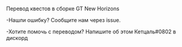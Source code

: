 Перевод квестов в сборке GT New Horizons

-Нашли ошибку? Сообщите нам через issue.

-Хотите помочь с переводом? Напишите об этом Кетцаль#0802 в дискорд
